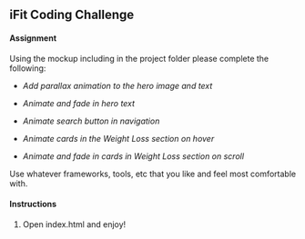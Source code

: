 ## iFit Coding Challenge

#### Assignment

Using the mockup including in the project folder please complete the following:

- *Add parallax animation to the hero image and text*

- *Animate and fade in hero text*

- *Animate search button in navigation*

- *Animate cards in the Weight Loss section on hover*

- *Animate and fade in cards in Weight Loss section on scroll*

Use whatever frameworks, tools, etc that you like and feel most comfortable with.

#### Instructions
1. Open index.html and enjoy!
